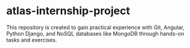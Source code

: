 # atlas-internship-project

This repository is created to gain practical experience with Git, Angular, Python Django, and NoSQL databases like MongoDB through hands-on tasks and exercises.